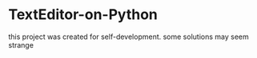 # TextEditor-on-Python
this project was created for self-development. some solutions may seem strange
